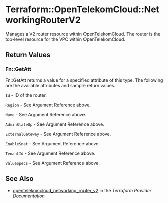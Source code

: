 # Terraform::OpenTelekomCloud::NetworkingRouterV2

Manages a V2 router resource within OpenTelekomCloud. The router is the top-level resource for the VPC within OpenTelekomCloud.

## Return Values

### Fn::GetAtt

Fn::GetAtt returns a value for a specified attribute of this type. The following are the available attributes and sample return values.

`Id` - ID of the router.

`Region` - See Argument Reference above.

`Name` - See Argument Reference above.

`AdminStateUp` - See Argument Reference above.

`ExternalGateway` - See Argument Reference above.

`EnableSnat` - See Argument Reference above.

`TenantId` - See Argument Reference above.

`ValueSpecs` - See Argument Reference above.

## See Also

* [opentelekomcloud_networking_router_v2](https://www.terraform.io/docs/providers/opentelekomcloud/r/networking_router_v2.html) in the _Terraform Provider Documentation_